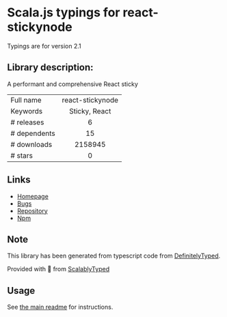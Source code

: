 
# Scala.js typings for react-stickynode

Typings are for version 2.1

## Library description:
A performant and comprehensive React sticky

|                    |                 |
| ------------------ | :-------------: |
| Full name          | react-stickynode |
| Keywords           | Sticky, React |
| # releases         | 6 |
| # dependents       | 15 |
| # downloads        | 2158945 |
| # stars            | 0 |

## Links
- [Homepage](https://github.com/yahoo/react-stickynode#readme)
- [Bugs](https://github.com/yahoo/react-stickynode/issues)
- [Repository](https://github.com/yahoo/react-stickynode)
- [Npm](https://www.npmjs.com/package/react-stickynode)
    


## Note
This library has been generated from typescript code from [DefinitelyTyped](https://definitelytyped.org).

Provided with :purple_heart: from [ScalablyTyped](https://github.com/oyvindberg/ScalablyTyped)

## Usage
See [the main readme](../../readme.md) for instructions.


